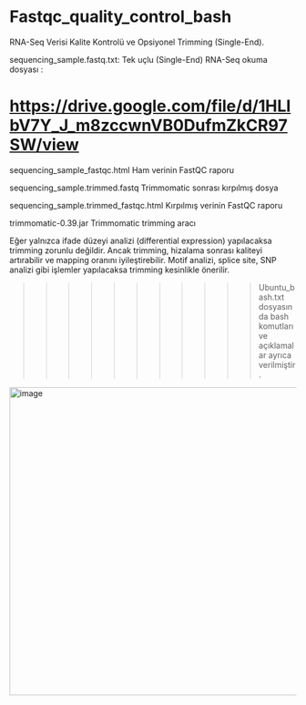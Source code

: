 # Fastqc_quality_control_bash
RNA-Seq Verisi Kalite Kontrolü ve Opsiyonel Trimming (Single-End). 


sequencing_sample.fastq.txt: Tek uçlu (Single-End) RNA-Seq okuma dosyası :  
# https://drive.google.com/file/d/1HLIbV7Y_J_m8zccwnVB0DufmZkCR97SW/view

sequencing_sample_fastqc.html	Ham verinin FastQC raporu


sequencing_sample.trimmed.fastq	Trimmomatic sonrası kırpılmış dosya


sequencing_sample.trimmed_fastqc.html	Kırpılmış verinin FastQC raporu


trimmomatic-0.39.jar	Trimmomatic trimming aracı

Eğer yalnızca ifade düzeyi analizi (differential expression) yapılacaksa trimming zorunlu değildir. Ancak trimming, hizalama sonrası kaliteyi artırabilir ve mapping oranını iyileştirebilir.
Motif analizi, splice site, SNP analizi gibi işlemler yapılacaksa trimming kesinlikle önerilir.

>>>>>>>>>>>Ubuntu_bash.txt dosyasında bash komutları ve açıklamalar ayrıca verilmiştir.



<img width="755" height="541" alt="image" src="https://github.com/user-attachments/assets/263e0b19-4ca2-47a2-8148-449162a08293" />


